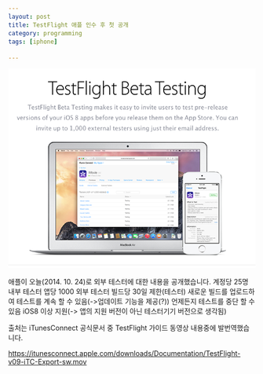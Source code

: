 ```yaml
---
layout: post
title: TestFlight 애플 인수 후 첫 공개
category: programming
tags: [iphone]

---
```


![Test Flight](/images/posts/Test_Flight_01.png)

애플이 오늘(2014. 10. 24)로 외부 테스터에 대한 내용을 공개했습니다.
계정당 25명 내부 테스터
앱당 1000 외부 테스터
빌드당 30일 제한(테스터)
새로운 빌드를 업로드하여 테스트를 계속 할 수 있음(->업데이트 기능을 제공(?))
언제든지 테스트를 중단 할 수 있음
iOS8 이상 지원(-> 앱의 지원 버전이 아닌 테스터기기 버전으로 생각됨)


출처는 iTunesConnect 공식문서 중 TestFlight 가이드 동영상 내용중에 발번역했습니다.

https://itunesconnect.apple.com/downloads/Documentation/TestFlight-v09-iTC-Export-sw.mov


